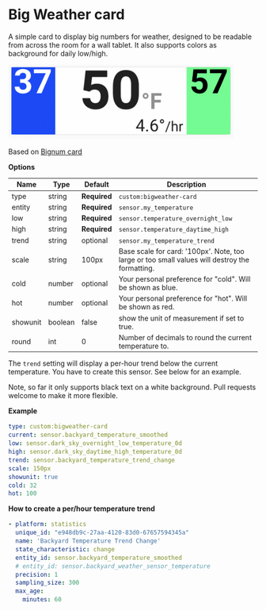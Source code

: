 # Big Weather card 

A simple card to display big numbers for weather, designed to be readable from across the room for a wall tablet. It also supports colors as background for daily low/high.

<img src="example.png" height="150">

Based on [Bignum card](https://github.com/custom-cards/bignumber-card/)

**Options**

| Name | Type | Default | Description
| ---- | ---- | ------- | -----------
| type | string | **Required** | `custom:bigweather-card`
| entity | string | **Required** | `sensor.my_temperature`
| low | string | **Required** | `sensor.temperature_overnight_low`
| high | string | **Required** | `sensor.temperature_daytime_high`
| trend | string | optional | `sensor.my_temperature_trend`
| scale | string | 100px | Base scale for card: '100px'. Note, too large or too small values will destroy the formatting.
| cold | number | optional | Your personal preference for "cold". Will be shown as blue.
| hot | number | optional | Your personal preference for "hot". Will be shown as red.
| showunit | boolean | false | show the unit of measurement if set to true. 
| round | int | 0 | Number of decimals to round the current temperature to.

The `trend` setting will display a per-hour trend below the current temperature. You have to create this sensor. See below for an example.

Note, so far it only supports black text on a white background. Pull requests welcome to make it more flexible.

**Example**

```yaml
type: custom:bigweather-card
current: sensor.backyard_temperature_smoothed
low: sensor.dark_sky_overnight_low_temperature_0d
high: sensor.dark_sky_daytime_high_temperature_0d
trend: sensor.backyard_temperature_trend_change
scale: 150px
showunit: true
cold: 32
hot: 100
```

**How to create a per/hour temperature trend**

```yaml
- platform: statistics
  unique_id: "e948db9c-27aa-4120-83d0-67657594345a"
  name: 'Backyard Temperature Trend Change'
  state_characteristic: change
  entity_id: sensor.backyard_temperature_smoothed
  # entity_id: sensor.backyard_weather_sensor_temperature
  precision: 1
  sampling_size: 300
  max_age:
    minutes: 60
```